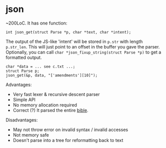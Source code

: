 # json
~200LoC. It has one function:
```
int json_get(struct Parse *p, char *text, char *intent);
```
The output of the JS-like 'intent' will be stored in `p.str` with length `p.str_len`. This will just point to an offset in the buffer you gave the parser.
Optionally, you can call `char *json_fixup_string(struct Parse *p)` to get a formatted output.
```
char *data = ... see c.txt ...;
struct Parse p;
json_get(&p, data, "['amendments'][10]");
```

Advantages:
- Very fast lexer & recursive descent parser
- Simple API
- No memory allocation required
- Correct (?) It parsed the entire [bible](https://github.com/heb12/gratis.json/blob/master/en/web.json).

Disadvantages:
- May not throw error on invalid syntax / invalid accesses
- Not memory safe
- Doesn't parse into a tree for reformatting back to text
